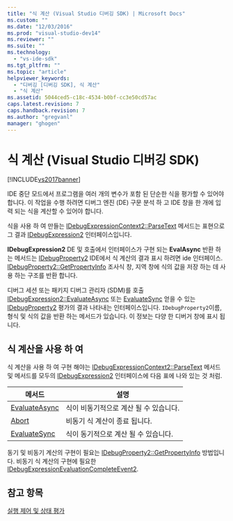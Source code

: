 ```yaml
---
title: "식 계산 (Visual Studio 디버깅 SDK) | Microsoft Docs"
ms.custom: ""
ms.date: "12/03/2016"
ms.prod: "visual-studio-dev14"
ms.reviewer: ""
ms.suite: ""
ms.technology: 
  - "vs-ide-sdk"
ms.tgt_pltfrm: ""
ms.topic: "article"
helpviewer_keywords: 
  - "디버깅 [디버깅 SDK], 식 계산"
  - "식 계산"
ms.assetid: 5044ced5-c18c-4534-b0bf-cc3e50cd57ac
caps.latest.revision: 7
caps.handback.revision: 7
ms.author: "gregvanl"
manager: "ghogen"
---
```

# 식 계산 (Visual Studio 디버깅 SDK)
[!INCLUDE[vs2017banner](../../code-quality/includes/vs2017banner.md)]

IDE 중단 모드에서 프로그램을 여러 개의 변수가 포함 된 단순한 식을 평가할 수 있어야 합니다.  이 작업을 수행 하려면 디버그 엔진 \(DE\) 구문 분석 하 고 IDE 창을 한 개에 입력 되는 식을 계산할 수 있어야 합니다.  
  
 식을 사용 하 여 만들는  [IDebugExpressionContext2::ParseText](../../extensibility/debugger/reference/idebugexpressioncontext2-parsetext.md) 메서드는 표현으로 그 결과  [IDebugExpression2](../../extensibility/debugger/reference/idebugexpression2.md) 인터페이스입니다.  
  
 **IDebugExpression2** DE 및 호출에서 인터페이스가 구현 되는  **EvalAsync** 반환 하는 메서드는  [IDebugProperty2](../../extensibility/debugger/reference/idebugproperty2.md) IDE에서 식 계산의 결과 표시 하려면 ide 인터페이스.  [IDebugProperty2::GetPropertyInfo](../../extensibility/debugger/reference/idebugproperty2-getpropertyinfo.md) 조사식 창, 지역 창에 식의 값을 저장 하는 데 사용 하는 구조를 반환 합니다.  
  
 디버그 세션 또는 패키지 디버그 관리자 \(SDM\)를 호출  [IDebugExpression2::EvaluateAsync](../../extensibility/debugger/reference/idebugexpression2-evaluateasync.md) 또는  [EvaluateSync](../../extensibility/debugger/reference/idebugexpression2-evaluatesync.md) 얻을 수 있는  [IDebugProperty2](../../extensibility/debugger/reference/idebugproperty2.md) 평가의 결과 나타내는 인터페이스입니다.  `IDebugProperty2`이름, 형식 및 식의 값을 반환 하는 메서드가 있습니다.  이 정보는 다양 한 디버거 창에 표시 됩니다.  
  
## 식 계산을 사용 하 여  
 식 계산을 사용 하 여 구현 해야는  [IDebugExpressionContext2::ParseText](../../extensibility/debugger/reference/idebugexpressioncontext2-parsetext.md) 메서드 및 메서드를 모두의  [IDebugExpression2](../../extensibility/debugger/reference/idebugexpression2.md) 인터페이스에 다음 표에 나와 있는 것 처럼.  
  
|메서드|설명|  
|---------|--------|  
|[EvaluateAsync](../../extensibility/debugger/reference/idebugexpression2-evaluateasync.md)|식이 비동기적으로 계산 될 수 있습니다.|  
|[Abort](../../extensibility/debugger/reference/idebugexpression2-abort.md)|비동기 식 계산이 종료 됩니다.|  
|[EvaluateSync](../../extensibility/debugger/reference/idebugexpression2-evaluatesync.md)|식이 동기적으로 계산 될 수 있습니다.|  
  
 동기 및 비동기 계산의 구현이 필요는  [IDebugProperty2::GetPropertyInfo](../../extensibility/debugger/reference/idebugproperty2-getpropertyinfo.md) 방법입니다.  비동기 식 계산의 구현에 필요한  [IDebugExpressionEvaluationCompleteEvent2](../../extensibility/debugger/reference/idebugexpressionevaluationcompleteevent2.md).  
  
## 참고 항목  
 [실행 제어 및 상태 평가](../../extensibility/debugger/execution-control-and-state-evaluation.md)